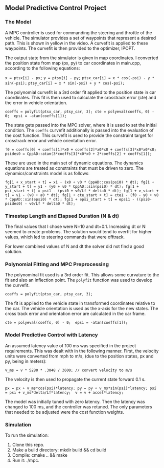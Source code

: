 ## Model Predictive Control Project

### The Model 
A MPC controller is used for commanding the steering and throttle of the vehicle. The simulator provides a set of waypoints that represent a desired path. This is shown in yellow in the video. A curvefit is applied to these waypoints. The curvefit is then provided to the optimizer, IPOPT. 

The output state from the simulator is given in map coordinates. I converted the position state from map (px, py) to car coordinates in main.cpp, according to the following equations:

`x = ptsx[i] - px;`
`y = ptsy[i] - py;`
`ptsx_car[i] = x * cos(-psi) - y * sin(-psi);`
`ptsy_car[i] = x * sin(-psi) + y * cos(-psi);`
 
The polynomial curvefit is a 3rd order fit applied to the position state in car coordinates. This fit is then used to calculate the crosstrack error (cte) and the error in vehicle orientation.
  
`coeffs = polyfit(ptsx_car, ptsy_car, 3);
 cte = polyeval(coeffs, 0) - 0; 
 epsi = -atan(coeffs[1]);` 
 
The state gets passed into the MPC solver, where it is used to set the initial condition. The `coeffs` curvefit additionally is passed into the evaluation of the cost function. This curvefit is used to provide the constraint target for crosstrack error and vehicle orientation error. 

`f0 = coeffs[0] + coeffs[1]*x0 + coeffs[2]*x0*x0 + coeffs[3]*x0*x0*x0;
 psides0 = CppAD::atan(3*coeffs[3]*x0*x0 + 2*coeffs[2] + coeffs[1]);`

These are used in the main set of dynamic equations. The dynamics equations are treated as constraints that must be driven to zero. The dynamics/constraints model is as follows:

`fg[1 + x_start + t] = x1 - (x0 + v0 * CppAD::cos(psi0) * dt);
 fg[1 + y_start + t] = y1 - (y0 + v0 * CppAD::sin(psi0) * dt);
 fg[1 + psi_start + t] = psi1 - (psi0 + v0/Lf * delta0 * dt);
 fg[1 + v_start + t] = v1 - (v0 + a0 * dt);
 fg[1 + cte_start + t] = cte1 - (f0 - y0 + v0 * CppAD::sin(epsi0) * dt);
 fg[1 + epsi_start + t] = epsi1 - ((psi0-psides0) - v0/Lf * delta0 * dt);`
 

### Timestep Length and Elapsed Duration (N & dt)
The final values that I chose were N=10 and dt=0.1. Increasing dt or N seemed to create problems. The solution would tend to overfit for higher values, which led to steering commands that were offtrack. 

For lower combined values of N and dt the solver did not find a good solution. 


### Polynomial Fitting and MPC Preprocessing
The polynominal fit used is a 3rd order fit. This allows some curvature to the fit and also an inflection point. The `polyfit` function was used to develop the curvefit. 

`coeffs = polyfit(ptsx_car, ptsy_car, 3);`

The fit is applied to the vehicle state in transformed coordinates relative to the car. The vehicle orientation is used as the x-axis for the new states. The cross track error and orientation error are calculated in the car frame. 

`cte = polyeval(coeffs, 0) - 0; 
 epsi = -atan(coeffs[1]);` 
          

### Model Predictive Control with Latency 
An assumed latency value of 100 ms was specified in the project requirements. This was dealt with in the following manner. First, the velocity units were converted from mph to m/s, (due to the position states, px and py, being in meters):

`v_ms = v * 5280 * .3048 / 3600; // convert velocity to m/s`

The velocity is then used to propagate the current state forward 0.1 s. 

`px = px + v_ms*cos(psi)*latency;
 py = py + v_ms*sin(psi)*latency;
 psi = psi + v_ms*delta/Lf*latency; 
 v = v + accel*latency;`
 
The model was initially tuned with zero latency. Then the latency was changed to 100 ms, and the controller was retuned. The only parameters that needed to be adjusted  were the cost function weights. 

### Simulation
To run the simulation:
1. Clone this repo.
2. Make a build directory: mkdir build && cd build
3. Compile: cmake .. && make
4. Run it: ./mpc.
